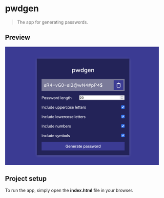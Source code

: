 # pwdgen

> The app for generating passwords.

## Preview

<img src="./pwdgen.png" alt="pwdgen" />

## Project setup

To run the app, simply open the **index.html** file in your browser.
